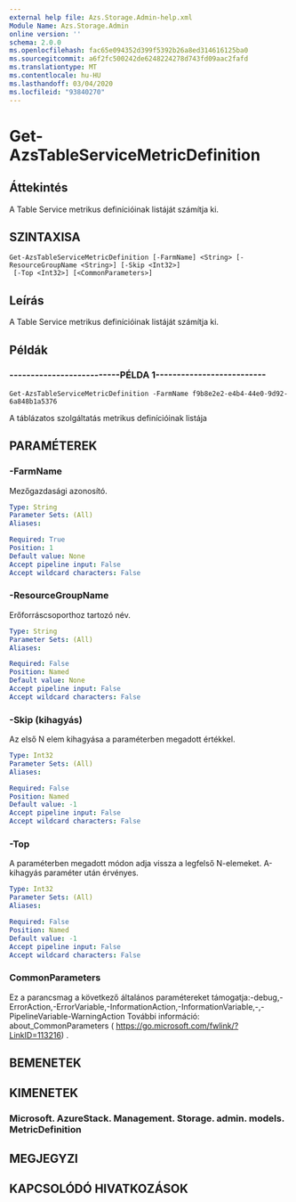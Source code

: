 ```yaml
---
external help file: Azs.Storage.Admin-help.xml
Module Name: Azs.Storage.Admin
online version: ''
schema: 2.0.0
ms.openlocfilehash: fac65e094352d399f5392b26a8ed314616125ba0
ms.sourcegitcommit: a6f2fc500242de6248224278d743fd09aac2fafd
ms.translationtype: MT
ms.contentlocale: hu-HU
ms.lasthandoff: 03/04/2020
ms.locfileid: "93840270"
---
```

# Get-AzsTableServiceMetricDefinition

## Áttekintés
A Table Service metrikus definícióinak listáját számítja ki.

## SZINTAXISA

```
Get-AzsTableServiceMetricDefinition [-FarmName] <String> [-ResourceGroupName <String>] [-Skip <Int32>]
 [-Top <Int32>] [<CommonParameters>]
```

## Leírás
A Table Service metrikus definícióinak listáját számítja ki.

## Példák

### --------------------------PÉLDA 1--------------------------
```
Get-AzsTableServiceMetricDefinition -FarmName f9b8e2e2-e4b4-44e0-9d92-6a848b1a5376
```

A táblázatos szolgáltatás metrikus definícióinak listája

## PARAMÉTEREK

### -FarmName
Mezőgazdasági azonosító.

```yaml
Type: String
Parameter Sets: (All)
Aliases: 

Required: True
Position: 1
Default value: None
Accept pipeline input: False
Accept wildcard characters: False
```

### -ResourceGroupName
Erőforráscsoporthoz tartozó név.

```yaml
Type: String
Parameter Sets: (All)
Aliases: 

Required: False
Position: Named
Default value: None
Accept pipeline input: False
Accept wildcard characters: False
```

### -Skip (kihagyás)
Az első N elem kihagyása a paraméterben megadott értékkel.

```yaml
Type: Int32
Parameter Sets: (All)
Aliases: 

Required: False
Position: Named
Default value: -1
Accept pipeline input: False
Accept wildcard characters: False
```

### -Top
A paraméterben megadott módon adja vissza a legfelső N-elemeket.
A-kihagyás paraméter után érvényes.

```yaml
Type: Int32
Parameter Sets: (All)
Aliases: 

Required: False
Position: Named
Default value: -1
Accept pipeline input: False
Accept wildcard characters: False
```

### CommonParameters
Ez a parancsmag a következő általános paramétereket támogatja:-debug,-ErrorAction,-ErrorVariable,-InformationAction,-InformationVariable,-,-PipelineVariable-WarningAction További információ: about_CommonParameters ( https://go.microsoft.com/fwlink/?LinkID=113216) .

## BEMENETEK

## KIMENETEK

### Microsoft. AzureStack. Management. Storage. admin. models. MetricDefinition

## MEGJEGYZI

## KAPCSOLÓDÓ HIVATKOZÁSOK

